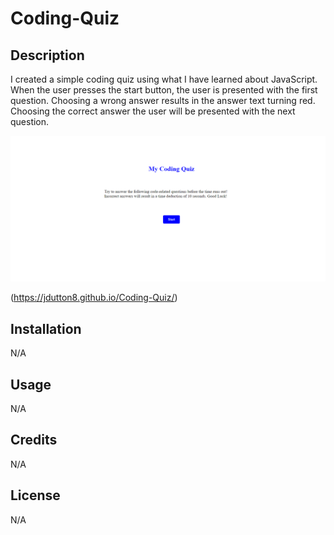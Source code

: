 # Coding-Quiz

## Description

I created a simple coding quiz using what I have learned about JavaScript. When the user presses the start button, the user is presented with the first question. Choosing a wrong answer results in the answer text turning red. Choosing the correct answer the user will be presented with the next question. 

![My Coding Quiz](images/Screenshot-coding-quiz.png)

(https://jdutton8.github.io/Coding-Quiz/)

## Installation

N/A

## Usage

N/A

## Credits

N/A

## License

N/A